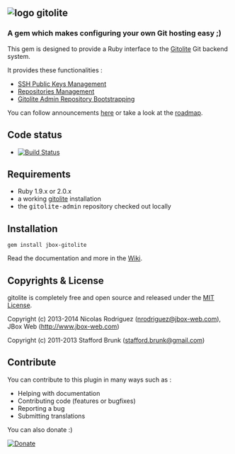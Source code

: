 ## ![logo](https://raw.github.com/jbox-web/gitolite/gh-pages/images/git_logo.png) gitolite

### A gem which makes configuring your own Git hosting easy ;)

This gem is designed to provide a Ruby interface to the [Gitolite](https://github.com/sitaramc/gitolite) Git backend system.

It provides these functionalities :

* [SSH Public Keys Management](https://github.com/jbox-web/gitolite/wiki/Features#wiki-ssh-public-keys-management)
* [Repositories Management](https://github.com/jbox-web/gitolite/wiki/Features#wiki-repositories-management)
* [Gitolite Admin Repository Bootstrapping](https://github.com/jbox-web/gitolite/wiki/Features#wiki-gitolite-admin-repository-bootstrapping)

You can follow announcements [here](https://github.com/jbox-web/gitolite/wiki/Announcements) or take a look at the [roadmap](https://github.com/jbox-web/gitolite/wiki/Roadmap).

## Code status

* [![Build Status](https://travis-ci.org/jbox-web/gitolite.png)](https://travis-ci.org/jbox-web/gitolite)

## Requirements ##
* Ruby 1.9.x or 2.0.x
* a working [gitolite](https://github.com/sitaramc/gitolite) installation
* the <tt>gitolite-admin</tt> repository checked out locally

## Installation ##

    gem install jbox-gitolite

Read the documentation and more in the [Wiki](https://github.com/jbox-web/gitolite/wiki).

## Copyrights & License
gitolite is completely free and open source and released under the [MIT License](https://github.com/jbox-web/gitolite/blob/devel/LICENSE.txt).

Copyright (c) 2013-2014 Nicolas Rodriguez (nrodriguez@jbox-web.com), JBox Web (http://www.jbox-web.com)

Copyright (c) 2011-2013 Stafford Brunk (stafford.brunk@gmail.com)

## Contribute

You can contribute to this plugin in many ways such as :
* Helping with documentation
* Contributing code (features or bugfixes)
* Reporting a bug
* Submitting translations

You can also donate :)

[![Donate](https://www.paypalobjects.com/en_US/i/btn/btn_donate_LG.gif)](https://www.paypal.com/cgi-bin/webscr?cmd=_s-xclick&hosted_button_id=FBT7E7DAVVEEU)
